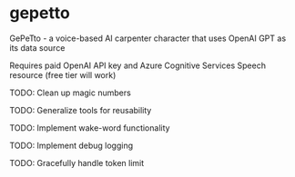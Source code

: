 # gepetto
GePeTto - a voice-based AI carpenter character that uses OpenAI GPT as its data source

Requires paid OpenAI API key and Azure Cognitive Services Speech resource (free tier will work)

TODO: Clean up magic numbers

TODO: Generalize tools for reusability

TODO: Implement wake-word functionality

TODO: Implement debug logging

TODO: Gracefully handle token limit
